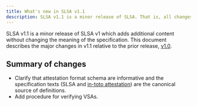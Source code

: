 ```yaml
---
title: What's new in SLSA v1.1
description: SLSA v1.1 is a minor release of SLSA. That is, all changes are intended to be backwards compatible. This document describes what has changed since v1.0.
---
```


SLSA v1.1 is a minor release of SLSA v1 which adds additional content without
changing the meaning of the specification. This document describes the major
changes in v1.1 relative to the prior release, [v1.0].

## Summary of changes

-   Clarify that attestation format schema are informative and the
    specification texts (SLSA and [in-toto attestation]) are the canonical
    source of definitions.
-   Add procedure for verifying VSAs.

<!-- Footnotes and link definitions -->

[in-toto attestation]: https://github.com/in-toto/attestation
[v1.0]: /spec/v1.0/
